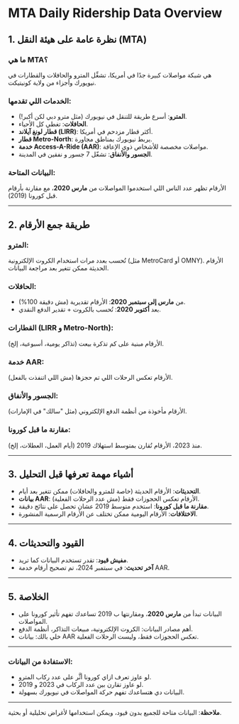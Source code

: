 # MTA Daily Ridership Data Overview

## 1. نظرة عامة على هيئة النقل (MTA)

### ما هي MTA؟
هي شبكة مواصلات كبيرة جدًا في أمريكا، تشغِّل المترو والحافلات والقطارات في نيويورك وأجزاء من ولاية كونيتيكت.

### الخدمات اللي تقدمها:
- **المترو**: أسرع طريقة للتنقل في نيويورك (مثل مترو دبي لكن أكبر!).
- **الحافلات**: تغطي كل الأحياء.
- **قطار لونغ آيلاند (LIRR)**: أكثر قطار مزدحم في أمريكا.
- **قطار Metro-North**: يربط نيويورك بمناطق مجاورة.
- **خدمة Access-A-Ride (AAR)**: مواصلات مخصصة للأشخاص ذوي الإعاقة.
- **الجسور والأنفاق**: تشغّل 7 جسور و نفقين في المدينة.

### البيانات المتاحة:
الأرقام تظهر عدد الناس اللي استخدموا المواصلات من **مارس 2020**، مع مقارنة بأرقام قبل كورونا (2019).

---

## 2. طريقة جمع الأرقام

### المترو:
تُحسب بعدد مرات استخدام الكروت الإلكترونية (مثل MetroCard أو OMNY). الأرقام الحديثة ممكن تتغير بعد مراجعة البيانات.

### الحافلات:
- من **مارس إلى سبتمبر 2020**: الأرقام تقديرية (مش دقيقة 100%).
- بعد **أكتوبر 2020**: تُحسب بالكروت + تقدير الدفع النقدي.

### القطارات (LIRR و Metro-North):
الأرقام مبنية على كم تذكرة بيعت (تذاكر يومية، أسبوعية، إلخ).

### خدمة AAR:
الأرقام تعكس الرحلات اللي تم حجزها (مش اللي اتنفذت بالفعل).

### الجسور والأنفاق:
الأرقام مأخوذة من أنظمة الدفع الإلكتروني (مثل "سالك" في الإمارات).

### مقارنة ما قبل كورونا:
منذ 2023، الأرقام تُقارن بمتوسط استهلاك 2019 (أيام العمل، العطلات، إلخ).

---

## 3. أشياء مهمة تعرفها قبل التحليل

- **التحديثات**: الأرقام الحديثة (خاصة للمترو والحافلات) ممكن تتغير بعد أيام.
- **بيانات AAR**: الأرقام تعكس الحجوزات فقط (مش عدد الرحلات الفعلية).
- **مقارنة ما قبل كورونا**: استخدم متوسط 2019 عشان تحصل على نتائج دقيقة.
- **الاختلافات**: الأرقام اليومية ممكن تختلف عن الأرقام الرسمية المنشورة.

---

## 4. القيود والتحديثات

- **مفيش قيود**: تقدر تستخدم البيانات كما تريد.
- **آخر تحديث**: في سبتمبر 2024، تم تصحيح أرقام خدمة AAR.

---

## 5. الخلاصة

- البيانات تبدأ من **مارس 2020**، ومقارنتها ب 2019 تساعدك تفهم تأثير كورونا على المواصلات.
- أهم مصادر البيانات: الكروت الإلكترونية، مبيعات التذاكر، أنظمة الدفع.
- خلي بالك: بيانات AAR تعكس الحجوزات فقط، وليست الرحلات الفعلية.

---

### الاستفادة من البيانات:
- لو عاوز تعرف ازاي كورونا أثَّر على عدد ركاب المترو.
- لو عاوز تقارن بين عدد الركاب في 2023 و 2019.
- البيانات دي هتساعدك تفهم حركة المواصلات في نيويورك بسهولة.

---

**ملاحظة**: البيانات متاحة للجميع بدون قيود، ويمكن استخدامها لأغراض تحليلية أو بحثية.

